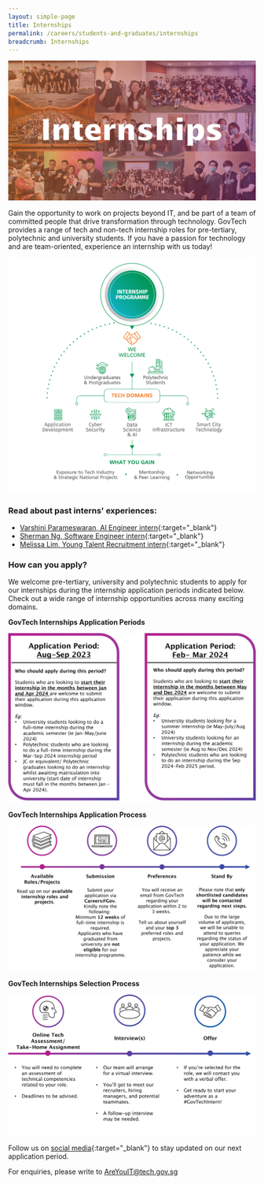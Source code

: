 ```yaml
---
layout: simple-page
title: Internships  
permalink: /careers/students-and-graduates/internships
breadcrumb: Internships 
---
```


![GovTech Internships](/images/careers/GovTech-Internships.png)

Gain the opportunity to work on projects beyond IT, and be part of a team of committed people that drive transformation through technology. GovTech provides a range of tech and non-tech internship roles for pre-tertiary, polytechnic and university students. If you have a passion for technology and are team-oriented, experience an internship with us today!

![GovTech Internships Overview](/images/careers/internship-chart-01.png)


### Read about past interns' experiences:

* [Varshini Parameswaran, AI Engineer intern](https://medium.com/ytpo-govtech/my-meaningful-internship-with-dsaid-va-team-9d8cb079a2d8){:target="_blank"}
* [Sherman Ng, Software Engineer intern](https://medium.com/ytpo-govtech/empowering-govtech-interns-7af65b29fef4){:target="_blank"}
* [Melissa Lim, Young Talent Recruitment intern](https://medium.com/ytpo-govtech/my-experience-as-a-govtech-corporate-intern-bcaf1c0385c2){:target="_blank"}


### How can you apply?

We welcome pre-tertiary, university and polytechnic students to apply for our internships during the internship application periods indicated below. Check out a wide range of internship opportunities across many exciting domains.

**GovTech Internships Application Periods**

![GovTech Internships Application Periods](/images/careers/GovTech-internship-application-period.png)

**GovTech Internships Application Process**

![GovTech Internships Application Process](/images/careers/internship-available-roles2.png)

**GovTech Internships Selection Process**

![GovTech Internships Selection Process](/images/careers/GovTech-internship-selection-process-updated.png)


Follow us on [social media](https://linktr.ee/GovTechSG){:target="_blank"} to stay updated on our next application period.

For enquiries, please write to <AreYouIT@tech.gov.sg>

